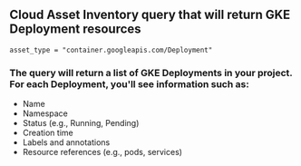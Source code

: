 ## Cloud Asset Inventory query that will return GKE Deployment resources

```
asset_type = "container.googleapis.com/Deployment"
```

### The query will return a list of GKE Deployments in your project. For each Deployment, you'll see information such as:
- Name
- Namespace
- Status (e.g., Running, Pending)
- Creation time
- Labels and annotations
- Resource references (e.g., pods, services)

